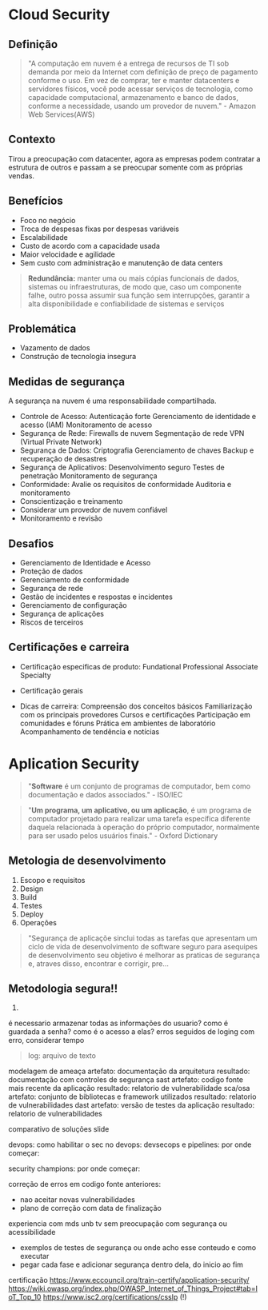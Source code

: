 # Cloud Security
## Definição
> "A computação em nuvem é a entrega de recursos de TI sob demanda por meio da Internet com definição de preço de pagamento conforme o uso. Em vez de comprar, ter e manter datacenters e servidores físicos, você pode acessar serviços de tecnologia, como capacidade computacional, armazenamento e banco de dados, conforme a necessidade, usando um provedor de nuvem." - Amazon Web Services(AWS)

## Contexto
Tirou a preocupação com datacenter, agora as empresas podem contratar a estrutura de outros e passam a se preocupar somente com as próprias vendas.

## Benefícios
- Foco no negócio
- Troca de despesas fixas por despesas variáveis
- Escalabilidade
- Custo de acordo com a capacidade usada
- Maior velocidade e agilidade
- Sem custo com administração e manutenção de data centers

> **Redundância:** manter uma ou mais cópias funcionais de dados, sistemas ou infraestruturas, de modo que, caso um componente falhe, outro possa assumir sua função sem interrupções, garantir a alta disponibilidade e confiabilidade de sistemas e serviços

## Problemática
- Vazamento de dados
- Construção de tecnologia insegura

## Medidas de segurança
A segurança na nuvem é uma responsabilidade compartilhada.

- Controle de Acesso:
    Autenticação forte
    Gerenciamento de identidade e acesso (IAM)
    Monitoramento de acesso
- Segurança de Rede:
    Firewalls de nuvem
    Segmentação de rede
    VPN (Virtual Private Network)
- Segurança de Dados:
    Criptografia
    Gerenciamento de chaves
    Backup e recuperação de desastres
- Segurança de Aplicativos:
    Desenvolvimento seguro
    Testes de penetração
    Monitoramento de segurança
- Conformidade:
    Avalie os requisitos de conformidade
    Auditoria e monitoramento
- Conscientização e treinamento
- Considerar um provedor de nuvem confiável
- Monitoramento e revisão

## Desafios
- Gerenciamento de Identidade e Acesso
- Proteção de dados
- Gerenciamento de conformidade
- Segurança de rede
- Gestão de incidentes e respostas e incidentes
- Gerenciamento de configuração
- Segurança de aplicações
- Riscos de terceiros

## Certificações e carreira
- Certificação especificas de produto:
    Fundational
    Professional
    Associate
    Specialty
- Certificação gerais

- Dicas de carreira:
    Compreensão dos conceitos básicos
    Familiarização com os principais provedores
    Cursos e certificações
    Participação em comunidades e fóruns
    Prática em ambientes de laboratório
    Acompanhamento de tendência e notícias

# Aplication Security

> "**Software** é um conjunto de programas de computador, bem como documentação e dados associados." - ISO/IEC

> "**Um programa, um aplicativo, ou um aplicação**, é um programa de computador projetado para realizar uma tarefa específica diferente daquela relacionada à operação do próprio computador, normalmente para ser usado pelos usuários finais." - Oxford Dictionary

## Metologia de desenvolvimento
1. Escopo e requisitos
2. Design
3. Build
4. Testes
5. Deploy
6. Operações

> "Segurança de aplicaçõe sinclui todas as tarefas que apresentam um ciclo de vida de desenvolvimento de software seguro para asequipes de desenvolvimento
seu objetivo é melhorar as praticas de segurança e, atraves disso, encontrar e corrigir, pre...

## Metodologia segura!!
1.

é necessario armazenar todas as informações do usuario?
como é guardada a senha? como é o acesso a elas?
erros seguidos de loging com erro, considerar tempo

> log: arquivo de texto

modelagem de ameaça
    artefato: documentação da arquitetura
    resultado: documentação com controles de segurança
sast
    artefato: codigo fonte mais recente da aplicação
    resultado: relatorio de vulnerabilidade
sca/osa
    artefato: conjunto de bibliotecas e framework utilizados
    resultado: relatorio de vulnerabilidades
dast
    artefato: versão de testes da aplicação
    resultado: relatorio de vulnerabilidades

comparativo de soluções
    slide

devops:
como habilitar o sec no devops:
devsecops e pipelines:
por onde começar:

security champions:
por onde começar:

correção de erros em codigo fonte anteriores:
- nao aceitar novas vulnerabilidades
- plano de correção com data de finalização

experiencia com mds
unb tv sem preocupação com segurança ou acessibilidade
- exemplos de testes de segurança ou onde acho esse conteudo e como executar
- pegar cada fase e adicionar segurança dentro dela, do inicio ao fim

certificação
https://www.eccouncil.org/train-certify/application-security/
https://wiki.owasp.org/index.php/OWASP_Internet_of_Things_Project#tab=IoT_Top_10
https://www.isc2.org/certifications/csslp (!)